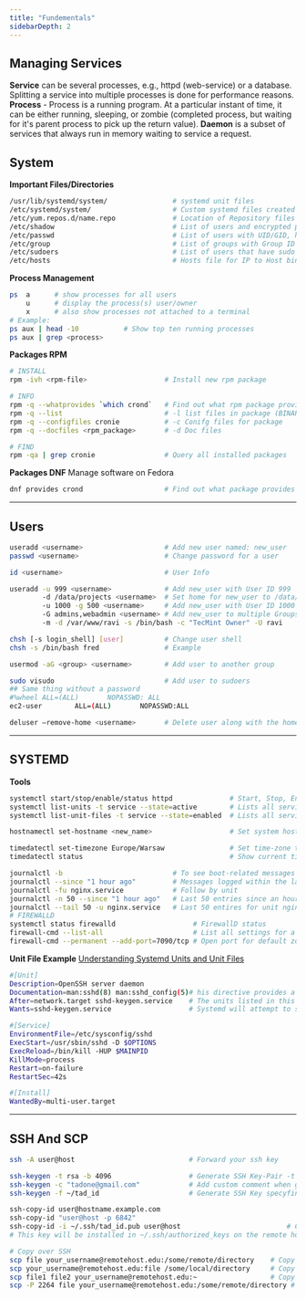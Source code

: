 ```yaml
---
title: "Fundementals"
sidebarDepth: 2
---
```


## Managing Services

**Service** can be several processes, e.g., httpd (web-service) or a database. Splitting a service into multiple processes is done for performance reasons.
**Process** - Process is a running program. At a particular instant of time, it can be either running, sleeping, or zombie (completed process, but waiting for it's parent process to pick up the return value).
**Daemon** is a subset of services that always run in memory waiting to service a request.

## System

**Important Files/Directories**
```bash
/usr/lib/systemd/system/                # systemd unit files
/etc/systemd/system/                    # Custom systemd files created by the admin
/etc/yum.repos.d/name.repo              # Location of Repository files (updates, software)
/etc/shadow                             # List of users and encrypted passwords
/etc/passwd                             # List of users with UID/GID, home dir, and default shell
/etc/group                              # List of groups with Group ID (GID)
/etc/sudoers                            # List of users that have sudo permissions
/etc/hosts                              # Hosts file for IP to Host binding
```

**Process Management**
```bash
ps  a      # show processes for all users
    u      # display the process(s) user/owner
    x      # also show processes not attached to a terminal
# Example:
ps aux | head -10           # Show top ten running processes
ps aux | grep <process>
```

**Packages RPM**
```bash
# INSTALL
rpm -ivh <rpm-file>                   # Install new rpm package

# INFO
rpm -q --whatprovides `which crond`   # Find out what rpm package provides a binary
rpm -q --list                         # -l list files in package (BINARIES)
rpm -q --configfiles cronie           # -c Conifg files for package
rpm -q --docfiles <rpm_package>       # -d Doc files

# FIND
rpm -qa | grep cronie                 # Query all installed packages
```
**Packages DNF**
Manage software on Fedora
```bash
dnf provides crond                    # Find out what package provides binary crond.
```
---
## Users

```bash
useradd <username>                    # Add new user named: new_user
passwd <username>                     # Change password for a user

id <username>                         # User Info

useradd -u 999 <username>             # Add new_user with User ID 999
        -d /data/projects <username>  # Set home for new_user to /data/projects (as opposed to /home/new_user)
        -u 1000 -g 500 <username>     # Add new_user with User ID 1000 and Group ID 500
        -G admins,webadmin <username> # Add new_user to multiple Groups
        -m -d /var/www/ravi -s /bin/bash -c "TecMint Owner" -U ravi

chsh [-s login_shell] [user]          # Change user shell
chsh -s /bin/bash fred                # Example

usermod -aG <group> <username>        # Add user to another group

sudo visudo                           # Add user to sudoers
## Same thing without a password
#%wheel ALL=(ALL)       NOPASSWD: ALL
ec2-user        ALL=(ALL)       NOPASSWD:ALL

deluser –remove-home <username>       # Delete user along with the home directory
```
---
## SYSTEMD
**Tools**
```bash
systemctl start/stop/enable/status httpd              # Start, Stop, Enable, and Status of Service
systemctl list-units -t service --state=active        # Lists all services that are active
systemctl list-unit-files -t service --state=enabled  # Lists all services that are enabled

hostnamectl set-hostname <new_name>                   # Set system hostname to new_name

timedatectl set-timezone Europe/Warsaw                # Set time-zone to Warsaw
timedatectl status                                    # Show current time settings

journalctl -b                           # To see boot-related messages from the current boot
journalctl --since "1 hour ago"         # Messages logged within the last hour
journalctl -fu nginx.service            # Follow by unit
journalctl -n 50 --since "1 hour ago"   # Last 50 entries since an hour ago
journalctl --tail 50 -u nginx.service   # Last 50 entires for unit nginx
# FIREWALLD
systemctl status firewalld                   # FirewallD status
firewall-cmd --list-all                      # List all settings for a default zone
firewall-cmd --permanent --add-port=7090/tcp # Open port for default zone
```
**Unit File Example**
[Understanding Systemd Units and Unit Files](https://www.digitalocean.com/community/tutorials/understanding-systemd-units-and-unit-files)
```bash
#[Unit]
Description=OpenSSH server daemon
Documentation=man:sshd(8) man:sshd_config(5)# his directive provides a location for a list of URIs for documentation
After=network.target sshd-keygen.service    # The units listed in this directive will be started before starting the current unit
Wants=sshd-keygen.service                   # Systemd will attempt to start any units listed here when this unit is activated

#[Service]
EnvironmentFile=/etc/sysconfig/sshd
ExecStart=/usr/sbin/sshd -D $OPTIONS
ExecReload=/bin/kill -HUP $MAINPID
KillMode=process
Restart=on-failure
RestartSec=42s

#[Install]
WantedBy=multi-user.target
```
---
## SSH And SCP

```bash
ssh -A user@host                            # Forward your ssh key

ssh-keygen -t rsa -b 4096                   # Generate SSH Key-Pair -t type RSA -b key size 4096
ssh-keygen -c "tadone@gmail.com"            # Add custom comment when generating the key-pair
ssh-keygen -f ~/tad_id                      # Generate SSH Key specyfing the file name

ssh-copy-id user@hostname.example.com
ssh-copy-id "user@host -p 6842"
ssh-copy-id -i ~/.ssh/tad_id.pub user@host                          # Copy public key to new host
# This key will be installed in ~/.ssh/authorized_keys on the remote host

# Copy over SSH
scp file your_username@remotehost.edu:/some/remote/directory    # Copy file TO remote host
scp your_username@remotehost.edu:file /some/local/directory     # Copy file FROM a remote host
scp file1 file2 your_username@remotehost.edu:~                  # Copy multiple files
scp -P 2264 file your_username@remotehost.edu:/some/remote/directory # Specify a custom port (Capital P)

```
